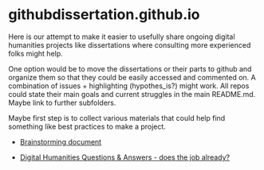 # githubdissertation.github.io

Here is our attempt to make it easier to usefully share ongoing digital humanities projects like dissertations where consulting more experienced folks might help.

One option would be to move the dissertations or their parts to github and organize them so that they could be easily accessed and commented on. A combination of issues + highlighting (hypothes_is?) might work. All repos could state their main goals and current struggles in the main README.md. Maybe link to further subfolders.

Maybe first step is to collect various materials that could help find something like best practices to make a project.



* [Brainstorming document](https://etherpad.net/p/githubdissertation "Brainstorming document")

* [Digital Humanities Questions & Answers - does the job already?](http://digitalhumanities.org/answers/)